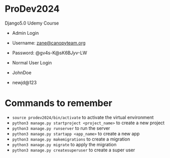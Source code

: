 # ProDev2024
Django5.0 Udemy Course

- Admin Login
- Username: zane@canopyteam.org
- Password: @gv4s-K@sK6B*Jyv*-LW

- Normal User Login
- JohnDoe
- newjd@123

# Commands to remember
- `source prodev2024/bin/activate` to activate the virtual environment
- `python3 manage.py startproject <project_name>` to create a new project
- `python3 manage.py runserver` to run the server
- `python3 manage.py startapp <app_name>` to create a new app
- `python3 manage.py makemigrations` to create a migration
- `python3 manage.py migrate` to apply the migration
- `python3 manage.py createsuperuser` to create a super user